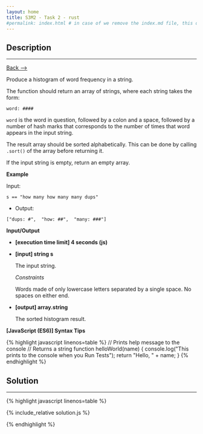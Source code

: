 ```yaml
---
layout: home
title: S3M2 - Task 2 - rust
#permalink: index.html # in case of we remove the index.md file, this doc will be the index page
---
```


<div class="row">
<div class="columnStmt" markdown="1">

##  Description
------

[Back --> ](../README.md)

Produce a histogram of word frequency in a string.

The function should return an array of strings, where each string takes the form:

```
word: ####
```
`word` is the word in question, followed by a colon and a space, followed by a number of hash marks that corresponds to the number of times that word appears in the input string.

The result array should be sorted alphabetically. This can be done by calling `.sort()` of the array before returning it.

If the input string is empty, return an empty array.

**Example**

Input:

```
s == "how many how many many dups"
```

-   Output:

```
["dups: #",  "how: ##",  "many: ###"]
```

**Input/Output**

* **[execution time limit] 4 seconds (js)**

* **[input] string s**

    The input string.

    *Constraints*

    Words made of only lowercase letters separated by a single space. No spaces on either end.

* **[output] array.string**

    The sorted histogram result.

**[JavaScript (ES6)] Syntax Tips**

{% highlight javascript linenos=table %}
// Prints help message to the console
// Returns a string
function helloWorld(name) {
    console.log("This prints to the console when you Run Tests");
    return "Hello, " + name;
}
{% endhighlight %}

</div>
<div class="columnSol" markdown="1">

## Solution
------

{% highlight javascript linenos=table %}

{% include_relative solution.js %}

{% endhighlight %}

</div>
</div>